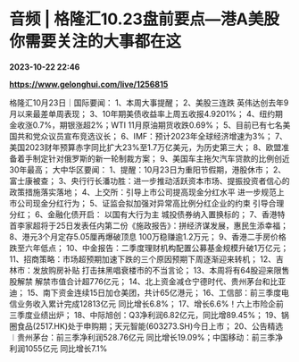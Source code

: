 # 音频 | 格隆汇10.23盘前要点—港A美股你需要关注的大事都在这

**2023-10-22 22:46**

**https://www.gelonghui.com/live/1256815**

格隆汇10月23日｜国际要闻： 1、本周大事提醒； 2、美股三连跌 英伟达创去年9月以来最差单周表现； 3、10年期美债收益率上周五收报4.9201%； 4、纽约期金收涨0.7%，期银涨超2%；WTI 11月原油期货收跌0.69%； 5、目前已有七名美国共和党众议员宣布竞选议长； 6、IMF：预计2023年全球经济增速为3%； 7、美国2023财年预算赤字同比扩大23%至1.7万亿美元，为历史第三大； 8、欧盟准备着手制定针对俄罗斯的新一轮制裁方案； 9、美国车主拖欠汽车贷款的比例创近30年最高； 大中华区要闻： 1、提醒：10月23日为重阳节假期，港股休市； 2、富士康被查； 3、央行行长潘功胜：进一步推动活跃资本市场、提振投资者信心的政策措施落实落地； 4、上交所：引导上市公司提高现金分红水平 进一步规范上市公司现金分红行为； 5、证监会拟加强对异常高比例分红企业的约束 引导合理分红； 6、金融化债开启： 以国有大行为主 城投债券纳入置换标的； 7、香港特首李家超将于25日发表任内第二份《施政报告》：拼经济谋发展，惠民生添幸福； 8、港元3个月定存5.05厘再爆破顶息 100万稳赚逾1.2万元； 9、香港二手房价格跌至六年低点； 10、中金报告：二季度理财机构配置公募基金规模升破1万亿元； 11、招商策略：市场超预期加速下跌的三个原因预期下周逐渐迎来转机； 12、吉林市：发放购房补贴 打击抹黑唱衰楼市的不当言论； 13、本周将有64股迎来限售股解禁 解禁市值合计超776亿元； 14、北上资金减仓宁德时代、贵州茅台和比亚迪； 15、南下资金连续15日加仓美团，共计65亿港元； 16、工信部：前三季度电信业务收入累计完成12813亿元 同比增长6.8%； 17、增长6.6%！六上市险企前三季度业绩出炉； 18、中际旭创：Q3净利润6.82亿元，同比增89.45%； 19、锅圈食品(2517.HK)处于申购期；天元智能(603273.SH)今日上市； 20、公告精选︱贵州茅台：前三季净利润528.76亿元 同比增长19.09%；中国移动：前三季净利润1055亿元 同比增长7.1%
